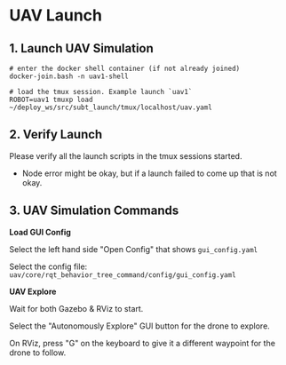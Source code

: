 # UAV Launch

## 1. Launch UAV Simulation

```text
# enter the docker shell container (if not already joined)
docker-join.bash -n uav1-shell

# load the tmux session. Example launch `uav1`
ROBOT=uav1 tmuxp load ~/deploy_ws/src/subt_launch/tmux/localhost/uav.yaml
```

## 2. Verify Launch

Please verify all the launch scripts in the tmux sessions started.

- Node error might be okay, but if a launch failed to come up that is not okay.

## 3. UAV Simulation Commands

**Load GUI Config**

Select the left hand side "Open Config" that shows `gui_config.yaml`

Select the config file: `uav/core/rqt_behavior_tree_command/config/gui_config.yaml`

**UAV Explore**

Wait for both Gazebo & RViz to start.

Select the "Autonomously Explore" GUI button for the drone to explore.

On RViz, press "G" on the keyboard to give it a different waypoint for the drone to follow.

